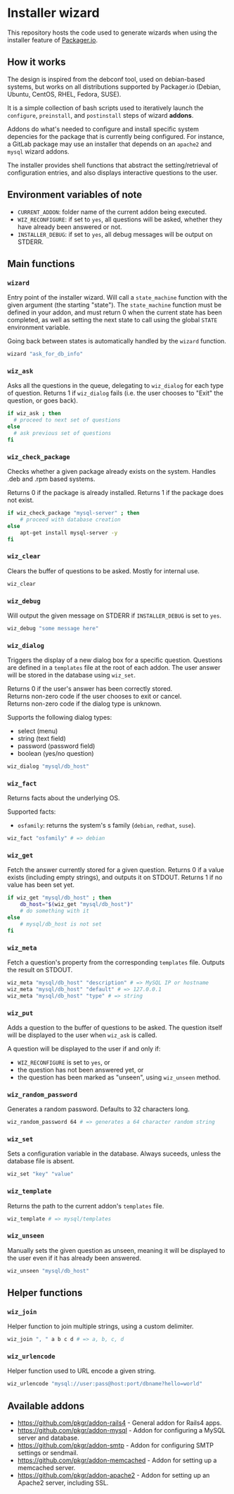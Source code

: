 # Installer wizard

This repository hosts the code used to generate wizards when using the installer feature of [Packager.io](https://packager.io).

## How it works

The design is inspired from the debconf tool, used on debian-based systems, but works on all distributions supported by Packager.io (Debian, Ubuntu, CentOS, RHEL, Fedora, SUSE).

It is a simple collection of bash scripts used to iteratively launch the `configure`, `preinstall`, and `postinstall` steps of wizard **addons**.

Addons do what's needed to configure and install specific system depencies for the package that is currently being configured. For instance, a GitLab package may use an installer that depends on an `apache2` and `mysql` wizard addons.

The installer provides shell functions that abstract the setting/retrieval of configuration entries, and also displays interactive questions to the user.

## Environment variables of note

* `CURRENT_ADDON`: folder name of the current addon being executed.
* `WIZ_RECONFIGURE`: if set to `yes`, all questions will be asked, whether they have already been answered or not.
* `INSTALLER_DEBUG`: if set to `yes`, all debug messages will be output on STDERR.

## Main functions

### `wizard`

Entry point of the installer wizard. Will call a `state_machine` function with the given argument (the starting "state"). The `state_machine` function must be defined in your addon, and must return 0 when the current state has been completed, as well as setting the next state to call using the global `STATE` environment variable.

Going back between states is automatically handled by the `wizard` function.

```bash
wizard "ask_for_db_info"
```

### `wiz_ask`

Asks all the questions in the queue, delegating to `wiz_dialog` for each type of question.
Returns 1 if `wiz_dialog` fails (i.e. the user chooses to "Exit" the question, or goes back).

```bash
if wiz_ask ; then
  # proceed to next set of questions
else
  # ask previous set of questions
fi
```

### `wiz_check_package`

Checks whether a given package already exists on the system. Handles .deb and .rpm based systems.

Returns 0 if the package is already installed.
Returns 1 if the package does not exist.

```bash
if wiz_check_package "mysql-server" ; then
	# proceed with database creation
else
	apt-get install mysql-server -y
fi
```

### `wiz_clear`

Clears the buffer of questions to be asked. Mostly for internal use.

```bash
wiz_clear
```

### `wiz_debug`

Will output the given message on STDERR if `INSTALLER_DEBUG` is set to `yes`.

```bash
wiz_debug "some message here"
```

### `wiz_dialog`

Triggers the display of a new dialog box for a specific question.
Questions are defined in a `templates` file at the root of each addon.
The user answer will be stored in the database using `wiz_set`.

Returns 0 if the user's answer has been correctly stored.<br>
Returns non-zero code if the user chooses to exit or cancel.<br>
Returns non-zero code if the dialog type is unknown.<br>

Supports the following dialog types:

* select (menu)
* string (text field)
* password (password field)
* boolean (yes/no question)

```bash
wiz_dialog "mysql/db_host"
```

### `wiz_fact`

Returns facts about the underlying OS.

Supported facts:

* `osfamily`: returns the system's s family (`debian`, `redhat`, `suse`).

```bash
wiz_fact "osfamily" # => debian
```

### `wiz_get`

Fetch the answer currently stored for a given question.
Returns 0 if a value exists (including empty strings), and outputs it on STDOUT.
Returns 1 if no value has been set yet.

```bash
if wiz_get "mysql/db_host" ; then
	db_host="$(wiz_get "mysql/db_host")"
	# do something with it
else
	# mysql/db_host is not set
fi
```

### `wiz_meta`

Fetch a question's property from the corresponding `templates` file.
Outputs the result on STDOUT.

```bash
wiz_meta "mysql/db_host" "description" # => MySQL IP or hostname
wiz_meta "mysql/db_host" "default" # => 127.0.0.1
wiz_meta "mysql/db_host" "type" # => string
```

### `wiz_put`

Adds a question to the buffer of questions to be asked.
The question itself will be displayed to the user when `wiz_ask` is called.

A question will be displayed to the user if and only if:

* `WIZ_RECONFIGURE` is set to `yes`, or
* the question has not been answered yet, or
* the question has been marked as "unseen", using `wiz_unseen` method.

### `wiz_random_password`

Generates a random password. Defaults to 32 characters long.

```bash
wiz_random_password 64 # => generates a 64 character random string
```

### `wiz_set`

Sets a configuration variable in the database. Always suceeds, unless the database file is absent.

```bash
wiz_set "key" "value"
```

### `wiz_template`

Returns the path to the current addon's `templates` file.

```bash
wiz_template # => mysql/templates
```

### `wiz_unseen`

Manually sets the given question as unseen, meaning it will be displayed to the user even if it has already been answered.

```bash
wiz_unseen "mysql/db_host"
```

## Helper functions

### `wiz_join`

Helper function to join multiple strings, using a custom delimiter.

```bash
wiz_join ", " a b c d # => a, b, c, d
```

### `wiz_urlencode`

Helper function used to URL encode a given string.

```bash
wiz_urlencode "mysql://user:pass@host:port/dbname?hello=world"
```

## Available addons

* https://github.com/pkgr/addon-rails4 - General addon for Rails4 apps.
* https://github.com/pkgr/addon-mysql - Addon for configuring a MySQL server and database.
* https://github.com/pkgr/addon-smtp - Addon for configuring SMTP settings or sendmail.
* https://github.com/pkgr/addon-memcached - Addon for setting up a memcached server.
* https://github.com/pkgr/addon-apache2 - Addon for setting up an Apache2 server, including SSL.
